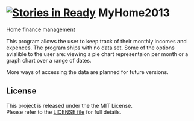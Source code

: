 [![Stories in Ready](https://badge.waffle.io/M-Zuber/MyHome2013.png?label=ready&title=Ready)](https://waffle.io/M-Zuber/MyHome2013)
MyHome2013
==========

Home finance management

This program allows the user to keep track of their monthly incomes and expences. The program ships with no data set.
Some of the options avialible to the user are: viewing a pie chart representaion per month or a graph chart over a 
range of dates.

More ways of accessing the data are planned for future versions.

## License

This project is released under the the MIT License. <br/> Please refer to the [LICENSE file](LICENSE) for full details.

